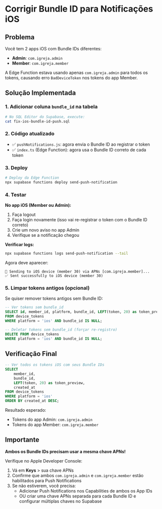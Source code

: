 # Corrigir Bundle ID para Notificações iOS

## Problema
Você tem 2 apps iOS com Bundle IDs diferentes:
- **Admin**: `com.igreja.admin`
- **Member**: `com.igreja.member`

A Edge Function estava usando apenas `com.igreja.admin` para todos os tokens, causando erro `BadDeviceToken` nos tokens do app Member.

## Solução Implementada

### 1. Adicionar coluna `bundle_id` na tabela
```bash
# No SQL Editor do Supabase, execute:
cat fix-ios-bundle-id-push.sql
```

### 2. Código atualizado
- ✅ `pushNotifications.js`: agora envia o Bundle ID ao registrar o token
- ✅ `index.ts` (Edge Function): agora usa o Bundle ID correto de cada token

### 3. Deploy

```bash
# Deploy da Edge Function
npx supabase functions deploy send-push-notification
```

### 4. Testar

**No app iOS (Member ou Admin):**
1. Faça logout
2. Faça login novamente (isso vai re-registrar o token com o Bundle ID correto)
3. Crie um novo aviso no app Admin
4. Verifique se a notificação chegou

**Verificar logs:**
```bash
npx supabase functions logs send-push-notification --tail
```

Agora deve aparecer:
```
🍎 Sending to iOS device (member 30) via APNs [com.igreja.member]...
✅ Sent successfully to iOS device (member 30)
```

### 5. Limpar tokens antigos (opcional)

Se quiser remover tokens antigos sem Bundle ID:

```sql
-- Ver tokens sem bundle_id
SELECT id, member_id, platform, bundle_id, LEFT(token, 20) as token_preview
FROM device_tokens
WHERE platform = 'ios' AND bundle_id IS NULL;

-- Deletar tokens sem bundle_id (forçar re-registro)
DELETE FROM device_tokens 
WHERE platform = 'ios' AND bundle_id IS NULL;
```

## Verificação Final

```sql
-- Ver todos os tokens iOS com seus Bundle IDs
SELECT 
    member_id,
    bundle_id,
    LEFT(token, 20) as token_preview,
    created_at
FROM device_tokens
WHERE platform = 'ios'
ORDER BY created_at DESC;
```

Resultado esperado:
- Tokens do app Admin: `com.igreja.admin`
- Tokens do app Member: `com.igreja.member`

## Importante

**Ambos os Bundle IDs precisam usar a mesma chave APNs!**

Verifique no Apple Developer Console:
1. Vá em **Keys** > sua chave APNs
2. Confirme que ambos `com.igreja.admin` e `com.igreja.member` estão habilitados para Push Notifications
3. Se não estiverem, você precisa:
   - Adicionar Push Notifications nos Capabilities de ambos os App IDs
   - OU criar uma chave APNs separada para cada Bundle ID e configurar múltiplas chaves no Supabase
